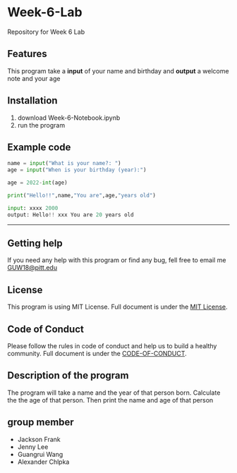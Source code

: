 # Week-6-Lab
Repository for Week 6 Lab

## Features

This program take a **input** of your name and birthday and **output** a welcome note and your age

## Installation

1. download Week-6-Notebook.ipynb
2. run the program

## Example code

```python
name = input("What is your name?: ")
age = input("When is your birthday (year):")

age = 2022-int(age)

print("Hello!!",name,"You are",age,"years old")

input: xxxx 2000
output: Hello!! xxx You are 20 years old
```

---

## Getting help

If you need any help with this program or find any bug, fell free to email me GUW18@pitt.edu 

## License

This program is using MIT License. Full document is under the [MIT License]( https://github.com/wgr5600133/Week-6-Lab/LICENSE).

## Code of Conduct

Please follow the rules in code of conduct and help us to build a healthy community. Full document is under the [CODE-OF-CONDUCT](https://github.com/wgr5600133/Week-6-Lab/CODE-OF-CONDUCT).

## Description of the program

The program will take a name and the year of that person born. Calculate the the age of that person. Then print the name and age of that person

## group member
- Jackson Frank
- Jenny Lee
- Guangrui Wang
- Alexander Chlpka
